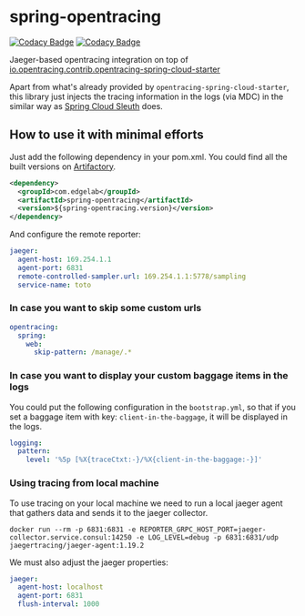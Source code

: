 # spring-opentracing

[![Codacy Badge](https://api.codacy.com/project/badge/Grade/16c00adc8a25456598b501a8127576fa)](https://www.codacy.com/app/cji/spring-opentracing?utm_source=github.com&amp;utm_medium=referral&amp;utm_content=edgelaboratories/spring-opentracing&amp;utm_campaign=Badge_Grade)
[![Codacy Badge](https://api.codacy.com/project/badge/Coverage/16c00adc8a25456598b501a8127576fa)](https://www.codacy.com/app/cji/spring-opentracing?utm_source=github.com&utm_medium=referral&utm_content=edgelaboratories/spring-opentracing&utm_campaign=Badge_Coverage)

Jaeger-based opentracing integration on top of [io.opentracing.contrib.opentracing-spring-cloud-starter](https://github.com/opentracing-contrib/java-spring-cloud)

Apart from what's already provided by `opentracing-spring-cloud-starter`, this library just injects the tracing information in the logs (via MDC) in the similar way as [Spring Cloud Sleuth](https://github.com/spring-cloud/spring-cloud-sleuth) does.

## How to use it with minimal efforts

Just add the following dependency in your pom.xml.
You could find all the built versions on [Artifactory](https://intranet.edgelab.ch/artifactory/libs-release-local/com/edgelab/spring-opentracing).

```xml
<dependency>
  <groupId>com.edgelab</groupId>
  <artifactId>spring-opentracing</artifactId>
  <version>${spring-opentracing.version}</version>
</dependency>
```

And configure the remote reporter:

```yaml
jaeger:
  agent-host: 169.254.1.1
  agent-port: 6831
  remote-controlled-sampler.url: 169.254.1.1:5778/sampling
  service-name: toto
```

### In case you want to skip some custom urls

```yaml
opentracing:
  spring:
    web:
      skip-pattern: /manage/.*
```

### In case you want to display your custom baggage items in the logs

You could put the following configuration in the `bootstrap.yml`,
so that if you set a baggage item with key: `client-in-the-baggage`, it will be displayed in the logs.

```yaml
logging:
  pattern:
    level: '%5p [%X{traceCtxt:-}/%X{client-in-the-baggage:-}]'
```

### Using tracing from local machine
To use tracing on your local machine we need to run a local jaeger agent that gathers data and sends it to the jaeger collector.
```
docker run --rm -p 6831:6831 -e REPORTER_GRPC_HOST_PORT=jaeger-collector.service.consul:14250 -e LOG_LEVEL=debug -p 6831:6831/udp jaegertracing/jaeger-agent:1.19.2
```

We must also adjust the jaeger properties:
```yaml
jaeger:
  agent-host: localhost
  agent-port: 6831
  flush-interval: 1000
```
